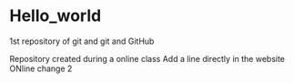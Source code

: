 # Hello_world
 1st repository of git and git and GitHub

 Repository created during a online class
 Add a line directly in the website
ONline change 2
